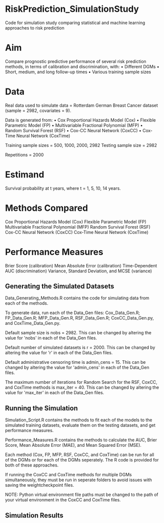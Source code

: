 # RiskPrediction_SimulationStudy
Code for simulation study comparing statistical and machine learning approaches to risk prediction 

# Aim

Compare prognostic predictive performance of several risk prediction methods, in terms of calibration and discrimination, with:
• Different DGMs
• Short, medium, and long follow-up times
• Various training sample sizes


# Data

Real data used to simulate data = Rotterdam German Breast Cancer dataset (sample = 2982, covariates = 9).

Data is generated from:
• Cox Proportional Hazards Model (Cox)
• Flexible Parametric Model (FP)
• Multivariable Fractional Polynomial (MFP)
• Random Survival Forest (RSF)
• Cox-CC Neural Network (CoxCC)
• Cox-Time Neural Network (CoxTime)

Training sample sizes = 500, 1000, 2000, 2982
Testing sample size = 2982

Repetitions = 2000


# Estimand

Survival probability at t years, where t = 1, 5, 10, 14 years. 


# Methods Compared

Cox Proportional Hazards Model (Cox)
Flexible Parametric Model (FP)
Multivariable Fractional Polynomial (MFP)
Random Survival Forest (RSF)
Cox-CC Neural Network (CoxCC)
Cox-Time Neural Network (CoxTime)


# Performance Measures

Brier Score (calibration)
Mean Absolute Error (calibration)
Time-Dependent AUC (discrimination)
Variance, Standard Deviation, and MCSE (variance)


## Generating the Simulated Datasets

Data_Generating_Methods.R contains the code for simulating data from each of the methods. 

To generate data, run each of the Data_Gen files: Cox_Data_Gen.R; FP_Data_Gen.R; MFP_Data_Gen.R, RSF_Data_Gen.R; CoxCC_Data_Gen.py, and CoxTime_Data_Gen.py. 

Default sample size is nobs = 2982. This can be changed by altering the value for 'nobs' in each of the Data_Gen files. 

Default number of simulated datasets is r = 2000. This can be changed by altering the value for 'r' in each of the Data_Gen files. 

Default administrative censoring time is admin_cens  = 15. This can be changed by altering the value for 'admin_cens' in each of the Data_Gen files.

The maximum number of iterations for Random Search for the RSF, CoxCC, and CoxTime methods is max_iter = 40. This can be changed by altering the value for 'max_iter' in each of the Data_Gen files.


## Running the Simulation

Simulation_Script.R contains the methods to fit each of the models to the simulated training datasets, evaluate them on the testing datasets, and get performance measures. 

Performance_Measures.R contains the methods to calculate the AUC, Brier Score, Mean Absolute Error (MAE), and Mean Squared Error (MSE). 

Each method (Cox, FP, MFP, RSF, CoxCC, and CoxTime) can be run for all of the DGMs or for each of the DGMs seperately. The R code is provided for both of these approaches. 

If running the CoxCC and CoxTime methods for multiple DGMs simultaneously, they must be run in seperate folders to avoid issues with saving the weightcheckpoint files.

NOTE: Python virtual environment file paths must be changed to the path of your virtual environment in the CoxCC and CoxTime files. 


## Simulation Results
